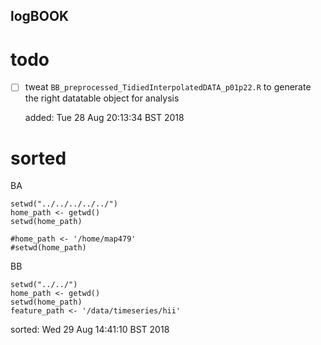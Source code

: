 logBOOK
---

# todo

* [ ] tweat `BB_preprocessed_TidiedInterpolatedDATA_p01p22.R`
	to generate the right datatable object for analysis
	
	added: Tue 28 Aug 20:13:34 BST 2018

# sorted


BA
```
setwd("../../../../../")
home_path <- getwd()
setwd(home_path)

#home_path <- '/home/map479'
#setwd(home_path)
```


BB

```
setwd("../../")
home_path <- getwd()
setwd(home_path)
feature_path <- '/data/timeseries/hii'
```


sorted: Wed 29 Aug 14:41:10 BST 2018



